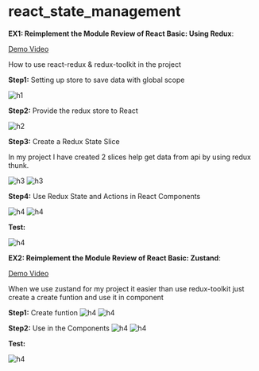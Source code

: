# react_state_management

**EX1: Reimplement the Module Review of React Basic: Using Redux**:

[Demo Video](https://drive.google.com/file/d/16O0sbIVnfiGEOzNKHqX_SmKOvo-M9JhH/view?usp=sharing)

How to use react-redux & redux-toolkit in the project

**Step1:** Setting up store to save data with global scope

![h1](https://github.com/huytran060903/state_management/blob/main/images/Screenshot%202025-06-10%20162419.png?raw=true)

**Step2:** Provide the redux store to React

![h2](https://github.com/huytran060903/state_management/blob/main/images/Screenshot%202025-06-10%20162435.png)

**Step3:** Create a Redux State Slice

In my project I have created 2 slices help get data from api by using redux thunk.

![h3](https://github.com/huytran060903/state_management/blob/main/images/Screenshot%202025-06-10%20163605.png)
![h3](https://github.com/huytran060903/state_management/blob/main/images/Screenshot%202025-06-10%20163616.png)

**Step4:** Use Redux State and Actions in React Components

![h4](https://github.com/huytran060903/state_management/blob/main/images/Screenshot%202025-06-10%20163643.png)
![h4](https://github.com/huytran060903/state_management/blob/main/images/Screenshot%202025-06-10%20163711.png)

**Test:**

![h4](https://github.com/huytran060903/state_management/blob/main/images/Screenshot%202025-06-16%20084420.png)



**EX2: Reimplement the Module Review of React Basic: Zustand**:

[Demo Video](https://drive.google.com/file/d/1pwX3YXJgc5Cmp1SIK30J34kgrBJ2vtY-/view?usp=sharing)

When we use zustand for my project it easier than use redux-toolkit just create a create funtion and use it in component

**Step1:** Create funtion
![h4](https://github.com/huytran060903/state_management/blob/main/images/Screenshot%202025-06-10%20163748.png)
![h4](https://github.com/huytran060903/state_management/blob/main/images/Screenshot%202025-06-10%20163802.png)

**Step2:** Use in the Components
![h4](https://github.com/huytran060903/state_management/blob/main/images/Screenshot%202025-06-10%20163841.png)
![h4](https://github.com/huytran060903/state_management/blob/main/images/Screenshot%202025-06-10%20163858.png)

**Test:**

![h4](https://github.com/huytran060903/state_management/blob/main/images/Screenshot%202025-06-16%20084348.png)

